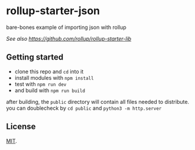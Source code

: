 # rollup-starter-json

bare-bones example of importing json with rollup

*See also https://github.com/rollup/rollup-starter-lib*


## Getting started

- clone this repo and `cd` into it
- install modules with `npm install`
- test with `npm run dev`
- and build with `npm run build`

after building, the `public` directory will contain all files needed to distribute.
you can doublecheck by `cd public` and `python3 -m http.server`

## License

[MIT](LICENSE).

